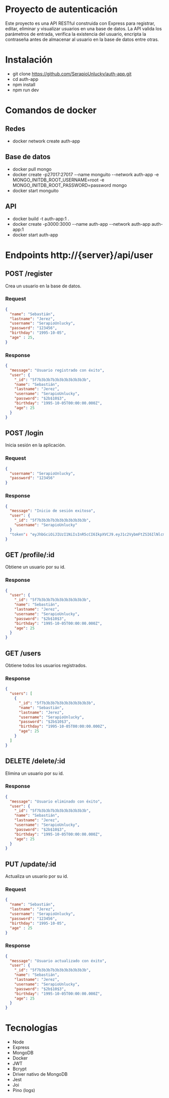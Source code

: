 # Proyecto de autenticación

Este proyecto es una API RESTful construida con Express para registrar, editar, eliminar y visualizar usuarios en una base de datos. La API valida los parámetros de entrada, verifica la existencia del usuario, encripta la contraseña antes de almacenar al usuario en la base de datos entre otras.

# Instalación

- git clone https://github.com/SerapioUnlucky/auth-app.git
- cd auth-app
- npm install
- npm run dev

# Comandos de docker

## Redes

- docker network create auth-app

## Base de datos

- docker pull mongo
- docker create -p27017:27017 --name monguito --network auth-app -e MONGO_INITDB_ROOT_USERNAME=root -e MONGO_INITDB_ROOT_PASSWORD=password mongo
- docker start monguito

## API

- docker build -t auth-app:1 .
- docker create -p3000:3000 --name auth-app --network auth-app auth-app:1
- docker start auth-app

# Endpoints http://{server}/api/user

## POST /register

Crea un usuario en la base de datos.

### Request

```json
{
  "name": "Sebastián",
  "lastname": "Jerez",
  "username": "SerapioUnlucky",
  "password": "123456",
  "birthday": "1995-10-05",
  "age" : 25,
}
```

### Response

```json
{
  "message": "Usuario registrado con éxito",
  "user": {
    "_id": "5f7b3b3b7b3b3b3b3b3b3b3b",
    "name": "Sebastián",
    "lastname": "Jerez",
    "username": "SerapioUnlucky",
    "password": "$2b$10$3",
    "birthday": "1995-10-05T00:00:00.000Z",
    "age": 25
  }
}
```

## POST /login

Inicia sesión en la aplicación.

### Request

```json
{
  "username": "SerapioUnlucky",
  "password": "123456"
}
```

### Response

```json
{
  "message": "Inicio de sesión exitoso",
  "user": {
    "_id": "5f7b3b3b7b3b3b3b3b3b3b3b",
    "username": "SerapioUnlucky"
  }
  "token": "eyJhbGciOiJIUzI1NiIsInR5cCI6IkpXVCJ9.eyJ1c2VybmFtZSI6IlNlcmFwaW9Vbmx1Y2t5IiwiaWF0IjoxNjAxMjIwNjI5LCJleHAiOjE2MDEyMjQyMjl9.3"
}
```

## GET /profile/:id

Obtiene un usuario por su id.

### Response

```json
{
  "user": {
    "_id": "5f7b3b3b7b3b3b3b3b3b3b3b",
    "name": "Sebastián",
    "lastname": "Jerez",
    "username": "SerapioUnlucky",
    "password": "$2b$10$3",
    "birthday": "1995-10-05T00:00:00.000Z",
    "age": 25
  }
}
```

## GET /users

Obtiene todos los usuarios registrados.

### Response

```json
{
  "users": [
    {
      "_id": "5f7b3b3b7b3b3b3b3b3b3b3b",
      "name": "Sebastián",
      "lastname": "Jerez",
      "username": "SerapioUnlucky",
      "password": "$2b$10$3",
      "birthday": "1995-10-05T00:00:00.000Z",
      "age": 25
    }
  ]
}
```

## DELETE /delete/:id

Elimina un usuario por su id.

### Response

```json
{
  "message": "Usuario eliminado con éxito",
  "user": {
    "_id": "5f7b3b3b7b3b3b3b3b3b3b3b",
    "name": "Sebastián",
    "lastname": "Jerez",
    "username": "SerapioUnlucky",
    "password": "$2b$10$3",
    "birthday": "1995-10-05T00:00:00.000Z",
    "age": 25
  }
}
```

## PUT /update/:id

Actualiza un usuario por su id.

### Request

```json
{
  "name": "Sebastián",
  "lastname": "Jerez",
  "username": "SerapioUnlucky",
  "password": "123456",
  "birthday": "1995-10-05",
  "age" : 25
}
```

### Response

```json
{
  "message": "Usuario actualizado con éxito",
  "user": {
    "_id": "5f7b3b3b7b3b3b3b3b3b3b3b",
    "name": "Sebastián",
    "lastname": "Jerez",
    "username": "SerapioUnlucky",
    "password": "$2b$10$3",
    "birthday": "1995-10-05T00:00:00.000Z",
    "age": 25
  }
}
```

# Tecnologías

- Node
- Express
- MongoDB
- Docker
- JWT
- Bcrypt
- Driver nativo de MongoDB
- Jest
- Joi
- Pino (logs)
